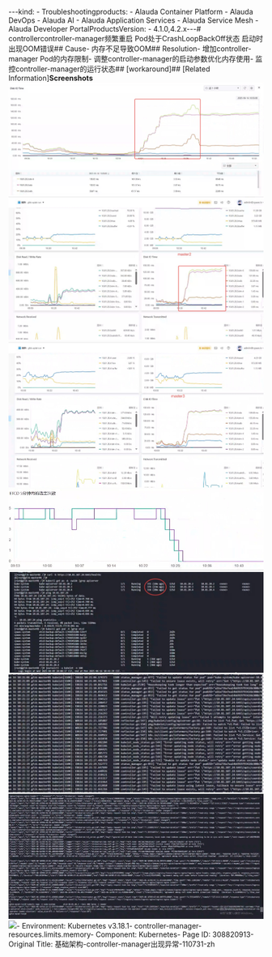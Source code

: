 ---kind:   - Troubleshootingproducts:    - Alauda Container Platform   - Alauda DevOps   - Alauda AI   - Alauda Application Services   - Alauda Service Mesh   - Alauda Developer PortalProductsVersion:   - 4.1.0,4.2.x---<!-- A type of document that involves encountering a fault, diag...it, performing root cause analysis, and providing solutions. --># controllercontroller-manager频繁重启 Pod处于CrashLoopBackOff状态 启动时出现OOM错误## Cause- 内存不足导致OOM## Resolution- 增加controller-manager Pod的内存限制- 调整controller-manager的启动参数优化内存使用- 监控controller-manager的运行状态## [workaround]## [Related Information]**Screenshots**![](assets/ji-chu-jia-gou-controller-managerchu-xian-yi-chang-110731-zh/mceclip0_1750068509551_9rdik.png)![](assets/ji-chu-jia-gou-controller-managerchu-xian-yi-chang-110731-zh/mceclip1_1750068520026_m49hs.png)![](assets/ji-chu-jia-gou-controller-managerchu-xian-yi-chang-110731-zh/mceclip2_1750068529781_dbla4.png)![](assets/ji-chu-jia-gou-controller-managerchu-xian-yi-chang-110731-zh/mceclip3_1750068549696_k40uc.png)![](assets/ji-chu-jia-gou-controller-managerchu-xian-yi-chang-110731-zh/mceclip4_1750068562515_27c0o.png)![](assets/ji-chu-jia-gou-controller-managerchu-xian-yi-chang-110731-zh/mceclip5_1750068587319_ljg2c.png)![](assets/ji-chu-jia-gou-controller-managerchu-xian-yi-chang-110731-zh/mceclip6_1750068621231_f5afc.png)![](/download/attachments/308820913/1750039457_99781_83ebde_%25E5%25BE%25AE%25E4%25BF%25A1%25E6%2588%25AA%25E5%259B%25BE_20250616100252.png?version=1&modificationDate=1751009625000&api=v2)- Environment: Kubernetes v3.18.1- controller-manager- resources.limits.memory- Component: Kubernetes- Page ID: 308820913- Original Title: 基础架构-controller-manager出现异常-110731-zh